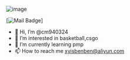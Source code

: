 ![image](https://user-images.githubusercontent.com/28184946/114487598-720a8a00-9c42-11eb-9189-bcf049284e84.png)

[![Mail Badge](https://img.shields.io/badge/-haoruileee@gmail.com-c14438?style=flat-square&logo=Gmail&logoColor=white&link=aliyun:xyisbenben@aliyun.com)]
- 👋 Hi, I’m @cm940324
- 👀 I’m interested in basketball,csgo
- 🌱 I’m currently learning pmp
- 📫 How to reach me xyisbenben@aliyun.com

<!---
cm940324/cm940324 is a ✨ special ✨ repository because its `README.md` (this file) appears on your GitHub profile.
You can click the Preview link to take a look at your changes.
--->

